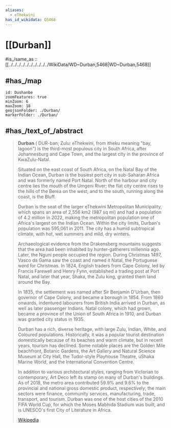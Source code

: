 ```yaml
---
aliases:
  - eThekwini
has_id_wikidata: Q5468
---
```


# [[Durban]] 

#is_/same_as :: [[../../../../../../../../../../WikiData/WD~Durban,5468|WD~Durban,5468]] 

## #has_/map 

```leaflet
id: Dushanbe
zoomFeatures: true 
minZoom: 6 
maxZoom: 18
geojsonFolder: ./Durban/
markerFolder: ./Durban/
```


## #has_/text_of_/abstract 

> **Durban** ( DUR-bən; Zulu: eThekwini, from itheku meaning "bay, lagoon") 
> is the third-most populous city in South Africa, after Johannesburg and Cape Town, 
> and the largest city in the province of KwaZulu-Natal.
>
> Situated on the east coast of South Africa, on the Natal Bay of the Indian Ocean, 
> Durban is the busiest port city in sub-Saharan Africa and was formerly named Port Natal. 
> North of the harbour and city centre lies the  mouth of the Umgeni River; the flat city centre rises to the hills of the Berea on the west; and to the south, running along the coast, is the Bluff.
>
> Durban is the seat of the larger eThekwini Metropolitan Municipality, which spans an area of 2,556 km2 (987 sq mi) and had a population of 4.2 million in 2022, making the metropolitan population one of Africa's largest on the Indian Ocean. Within the city limits, Durban's population was 595,061 in 2011. The city has a humid subtropical climate, with hot, wet summers and mild, dry winters.
>
> Archaeological evidence from the Drakensberg mountains suggests that the area had been inhabited by hunter-gatherers millennia ago. Later, the Nguni people occupied the region. During Christmas 1497, Vasco da Gama saw the coast and named it Natal, the Portuguese word for Christmas. In 1824, English traders from Cape Colony, led by Francis Farewell and Henry Fynn, established a trading post at Port Natal, and later that year, Shaka, the Zulu king, granted them land around the Bay.
>
> In 1835, the settlement was named after Sir Benjamin D'Urban, then governor of Cape Colony, and became a borough in 1854. From 1860 onwards, indentured labourers from British India arrived in Durban, as well as later passenger Indians. Natal colony, which had grown, became a province of the Union of South Africa in 1910, and Durban was granted city status in 1935.
>
> Durban has a rich, diverse heritage, with large Zulu, Indian, White, and Coloured populations. Historically, it was a popular tourist destination domestically because of its beaches and warm climate, but in recent years, tourism has declined. Some notable places are the Golden Mile beachfront, Botanic Gardens, the Art Gallery and Natural Science Museum at City Hall, the Tudor-style Playhouse Theatre, uShaka Marine World, and the International Convention Centre.
>
> In addition to various architectural styles, ranging from Victorian to contemporary, Art Deco left its stamp on many of Durban's buildings. As of 2018, the metro area contributed 59.9% and 9.6% to the provincial and national gross domestic product, respectively; the main sectors were finance, community services, manufacturing, trade, transport, and tourism. Durban was one of the host cities of the 2010 FIFA World Cup, for which the Moses Mabhida Stadium was built, and is UNESCO's first City of Literature in Africa.
>
> [Wikipedia](https://en.wikipedia.org/wiki/Durban) 

